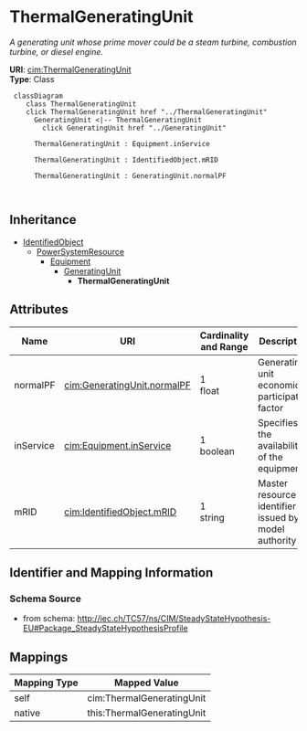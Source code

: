 # ThermalGeneratingUnit


_A generating unit whose prime mover could be a steam turbine, combustion turbine, or diesel engine._





**URI**: [cim:ThermalGeneratingUnit](http://iec.ch/TC57/CIM100#ThermalGeneratingUnit)<br />
**Type**: Class




```mermaid
 classDiagram
    class ThermalGeneratingUnit
    click ThermalGeneratingUnit href "../ThermalGeneratingUnit"
      GeneratingUnit <|-- ThermalGeneratingUnit
        click GeneratingUnit href "../GeneratingUnit"
      
      ThermalGeneratingUnit : Equipment.inService
        
      ThermalGeneratingUnit : IdentifiedObject.mRID
        
      ThermalGeneratingUnit : GeneratingUnit.normalPF
        
      
```





## Inheritance
* [IdentifiedObject](IdentifiedObject.md)
    * [PowerSystemResource](PowerSystemResource.md)
        * [Equipment](Equipment.md)
            * [GeneratingUnit](GeneratingUnit.md)
                * **ThermalGeneratingUnit**



## Attributes


| Name | URI | Cardinality and Range | Description | Inheritance |
| ---  | --- | --- | --- | --- |
| normalPF | [cim:GeneratingUnit.normalPF](http://iec.ch/TC57/CIM100#GeneratingUnit.normalPF) | 1 <br />  float  | Generating unit economic participation factor | [GeneratingUnit](GeneratingUnit.md) |
| inService | [cim:Equipment.inService](http://iec.ch/TC57/CIM100#Equipment.inService) | 1 <br />  boolean  | Specifies the availability of the equipment | [Equipment](Equipment.md) |
| mRID | [cim:IdentifiedObject.mRID](http://iec.ch/TC57/CIM100#IdentifiedObject.mRID) | 1 <br />  string  | Master resource identifier issued by a model authority | [IdentifiedObject](IdentifiedObject.md) |









## Identifier and Mapping Information







### Schema Source


* from schema: http://iec.ch/TC57/ns/CIM/SteadyStateHypothesis-EU#Package_SteadyStateHypothesisProfile





## Mappings

| Mapping Type | Mapped Value |
| ---  | ---  |
| self | cim:ThermalGeneratingUnit |
| native | this:ThermalGeneratingUnit |




